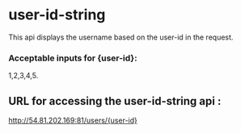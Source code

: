 # user-id-string
This api displays the username based on the user-id in the request.

### Acceptable inputs for {user-id}: 
1,2,3,4,5.

## URL for accessing the user-id-string api :
http://54.81.202.169:81/users/{user-id}
